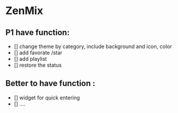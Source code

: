 # ZenMix

## P1 have function:

- [] change theme by category, include background and icon, color
- [] add favorate /star
- [] add playlist
- [] restore the status

## Better to have function :

- [] widget for quick entering
- [] ....
